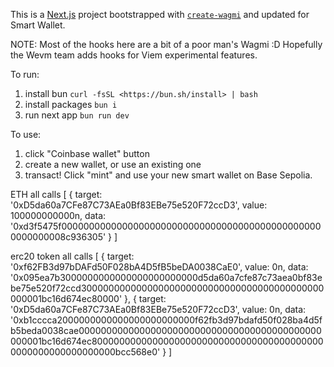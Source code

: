This is a [Next.js](https://nextjs.org) project bootstrapped with [`create-wagmi`](https://github.com/wevm/wagmi/tree/main/packages/create-wagmi) and updated for Smart Wallet.

NOTE: Most of the hooks here are a bit of a poor man's Wagmi :D Hopefully the Wevm team adds hooks for Viem experimental features.

To run:

1. install bun `curl -fsSL <https://bun.sh/install> | bash`
2. install packages `bun i`
3. run next app `bun run dev`

To use:

1. click "Coinbase wallet" button
2. create a new wallet, or use an existing one
3. transact! Click "mint" and use your new smart wallet on Base Sepolia.

ETH
all calls [
  {
    target: '0xD5da60a7CFe87C73AEa0Bf83EBe75e520F72ccD3',
    value: 100000000000n,
    data: '0xd3f5475f000000000000000000000000000000000000000000000000000000008c936305'
  }
]

erc20 token
all calls [
  {
    target: '0xf62FB3d97bDAFd50F028bA4D5fB5beDA0038CaE0',
    value: 0n,
    data: '0x095ea7b3000000000000000000000000d5da60a7cfe87c73aea0bf83ebe75e520f72ccd30000000000000000000000000000000000000000000000001bc16d674ec80000'
  },
  {
    target: '0xD5da60a7CFe87C73AEa0Bf83EBe75e520F72ccD3',
    value: 0n,
    data: '0xb1cccca2000000000000000000000000f62fb3d97bdafd50f028ba4d5fb5beda0038cae00000000000000000000000000000000000000000000000001bc16d674ec8000000000000000000000000000000000000000000000000000000000000bcc568e0'
  }
]